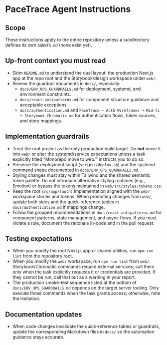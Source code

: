 # PaceTrace Agent Instructions

## Scope
These instructions apply to the entire repository unless a subdirectory defines its own `AGENTS.md` (none exist yet).

## Up-front context you must read
- Skim `README.md` to understand the dual layout: the production Next.js app at the repo root and the Storybook/design workspace under `web/`.
- Review the guardrail documents in `docs/`, especially:
  - `docs/ENV_OPS_GUARDRAILS.md` for deployment, systemd, and environment constraints.
  - `docs/react-antipatterns.md` for component structure guidance and acceptable exceptions.
  - `docs/authentication.md` and `PaceTrace — Auth Wireframes → Mid-fi + Storybook Chromatic.md` for authentication flows, token sources, and story mappings.

## Implementation guardrails
- Treat the root project as the only production build target. Do **not** move it into `web/` or alter the systemd/service expectations unless a task explicitly titled “Monorepo move to web/” instructs you to do so.
- Preserve the deployment script (`scripts/deploy.sh`) and the systemd command shape documented in `docs/ENV_OPS_GUARDRAILS.md`.
- Styling changes must stay within Tailwind and the shared semantic token palette. Do not introduce alternative styling runtimes (e.g., Emotion) or bypass the tokens maintained in `web/src/styles/tokens.css`.
- Keep the root `src/app/(auth)` implementation aligned with the `web/` workspace stories and tokens. When promoting changes from `web/`, update both sides and the quick-reference tables in `docs/authentication.md` if mappings change.
- Follow the grouped recommendations in `docs/react-antipatterns.md` for component patterns, state management, and async flows. If you must violate a rule, document the rationale in-code and in the pull request.

## Testing expectations
- When you modify the root Next.js app or shared utilities, run `npm run lint` from the repository root.
- When you modify the `web/` workspace, run `npm run lint` from `web/`. Storybook/Chromatic commands require external services; call them only when the task explicitly requests it or credentials are provided. If they cannot be run, call that out as a warning in your report.
- The production smoke-test sequence listed at the bottom of `docs/ENV_OPS_GUARDRAILS.md` depends on the target server tooling. Only execute those commands when the task grants access; otherwise, note the limitation.

## Documentation updates
- When code changes invalidate the quick-reference tables or guardrails, update the corresponding Markdown files in `docs/` so the automation guidance stays accurate.

